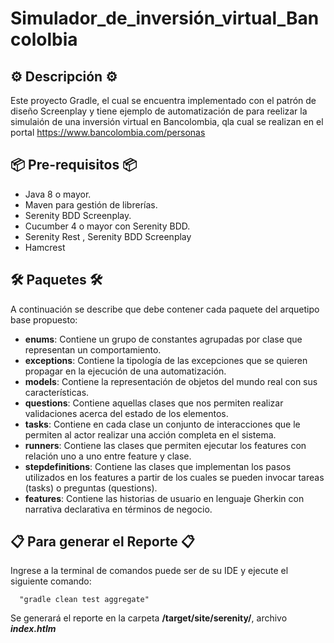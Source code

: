 # Simulador_de_inversión_virtual_Bancololbia

## ⚙️ Descripción ⚙️

Este proyecto Gradle, el cual se encuentra implementado con el patrón de diseño Screenplay y tiene ejemplo de automatización de para reelizar la simulaión de una inversión virtual en Bancolombia, qla cual se realizan en el portal https://www.bancolombia.com/personas

## 📦 Pre-requisitos 📦


* Java 8 o mayor.
* Maven para gestión de librerías.
* Serenity BDD Screenplay.
* Cucumber 4 o mayor con Serenity BDD.
* Serenity Rest , Serenity BDD Screenplay
* Hamcrest

## 🛠️ Paquetes 🛠️

A continuación se describe que debe contener cada paquete del arquetipo base propuesto:

* **enums**: Contiene un grupo de constantes agrupadas por clase que representan un comportamiento.
* **exceptions**: Contiene la tipología de las excepciones que se quieren propagar en la ejecución de una automatización.
* **models**: Contiene la representación de objetos del mundo real con sus características.
* **questions**: Contiene aquellas clases que nos permiten realizar validaciones acerca del estado de los elementos.
* **tasks**: Contiene en cada clase un conjunto de interacciones que le permiten al actor realizar una acción completa en el sistema.
* **runners**: Contiene las clases que permiten ejecutar los features con relación uno a uno entre feature y clase.
* **stepdefinitions**: Contiene las clases que implementan los pasos utilizados en los features a partir de los cuales se pueden invocar tareas (tasks) o preguntas (questions).
* **features**: Contiene las historias de usuario en lenguaje Gherkin con narrativa declarativa en términos de negocio.

## 📋 Para generar el Reporte 📋

Ingrese a la terminal de comandos puede ser de su IDE y ejecute el siguiente comando:

      "gradle clean test aggregate"

Se generará el reporte en la carpeta **/target/site/serenity/**, archivo **_index.htlm_**

